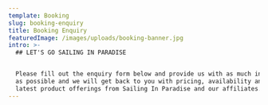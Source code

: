 ```yaml
---
template: Booking
slug: booking-enquiry
title: Booking Enquiry
featuredImage: /images/uploads/booking-banner.jpg
intro: >-
  ## LET'S GO SAILING IN PARADISE


  Please fill out the enquiry form below and provide us with as much information
  as possible and we will get back to you with pricing, availability and all the
  latest product offerings from Sailing In Paradise and our affiliates.
---
```



